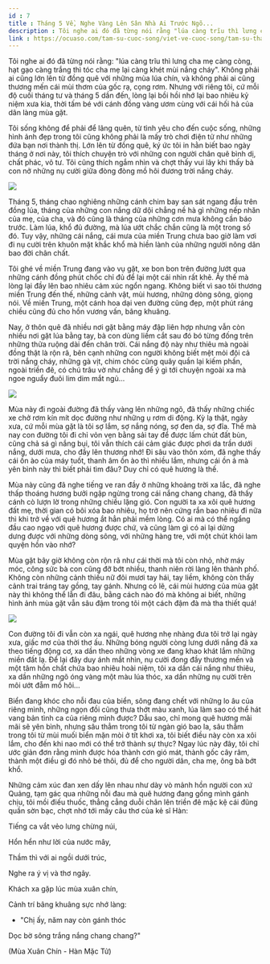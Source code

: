 ```yaml
---
id : 7
title : Tháng 5 Về, Nghe Vàng Lên Sân Nhà Ai Trước Ngõ...
description : Tôi nghe ai đó đã từng nói rằng "lúa càng trĩu thì lưng cha mẹ càng còng, hạt gạo càng trắng thì tóc cha mẹ lại càng khét mùi nắng cháy". Không phải ai cũng lớn lên từ đồng quê với những mùa lúa chín, và không phải ai cũng thương mến cái mùi thơm của gốc rạ, cọng rơm. Nhưng với riêng tôi, cứ mỗi độ cuối tháng tư và tháng 5 dần đến, lòng lại bồi hồi nhớ lại bao nhiêu kỷ niệm xưa kia, thời tấm bé với cánh đồng vàng ươm cùng với cái hối hả của dân làng mùa gặt.
link : https://ocuaso.com/tam-su-cuoc-song/viet-ve-cuoc-song/tam-su-thang-5-ve-nghe-vang-len-san-nha-ai-truoc-ngo.html
---
```


Tôi nghe ai đó đã từng nói rằng: "lúa càng trĩu thì lưng cha mẹ càng còng,
hạt gạo càng trắng thì tóc cha mẹ lại càng khét mùi nắng cháy". Không phải
ai cũng lớn lên từ đồng quê với những mùa lúa chín, và không phải ai cũng
thương mến cái mùi thơm của gốc rạ, cọng rơm. Nhưng với riêng tôi, cứ mỗi
độ cuối tháng tư và tháng 5 dần đến, lòng lại bồi hồi nhớ lại bao nhiêu
kỷ niệm xưa kia, thời tấm bé với cánh đồng vàng ươm cùng với cái hối hả
của dân làng mùa gặt.

Tôi sống không để phải để lãng quên, từ tình yêu cho đến cuộc sống, những
hình ảnh đẹp trong tôi cũng không phải là mấy trò chơi điện tử như những
đứa bạn nơi thành thị. Lớn lên từ đồng quê, ký ức tôi in hằn biết bao ngày
tháng ở nơi này, tôi thích chuyện trò với những con người chân quê bình
dị, chất phác, vô tư. Tôi cũng thích ngắm nhìn và chợt thấy vui lây khi
thấy bà con nở những nụ cười giữa đòng đòng mồ hôi đương trời nắng cháy.

![](https://ocuaso.com/wp-content/uploads/2017/04/tam-su-thang-5-ve-nghe-vang-len-truoc-ngo-nha-ai.jpg)

Tháng 5, tháng chao nghiêng những cánh chim bay san sát ngang đầu trên đồng
lúa, tháng của những con nắng dữ dội chẳng nề hà gì những nếp nhăn của mẹ,
của cha, và đó cũng là tháng của những cơn mưa không cần báo trước. Làm
lúa, khổ đủ đường, mà lúa ướt chắc chắn cũng là một trong số đó. Tuy vậy,
những cái nắng, cái mưa của miền Trung chưa bao giờ làm vơi đi nụ cười trên
khuôn mặt khắc khổ mà hiền lành của những người nông dân bao đời chân chất.

Tôi ghé về miền Trung đang vào vụ gặt, xe bon bon trên đường lướt qua những
cánh đồng phút chốc chỉ đủ để lại một cái nhìn rất khẽ. Ấy thế mà lòng lại
đầy lên bao nhiêu cảm xúc ngổn ngang. Không biết vì sao tôi thương miền
Trung đến thế, những cảnh vật, mùi hương, những dòng sông, giọng nói. Về
miền Trung, một cánh hoa dại ven đường cũng đẹp, một phút ráng chiều cũng
đủ cho hồn vương vấn, bâng khuâng.

Nay, ở thôn quê đã nhiều nơi gặt bằng máy đập liên hợp nhưng vẫn còn nhiều
nơi gặt lúa bằng tay, bà con dùng liềm cắt sau đó bó từng đống trên những
thửa ruộng dài đến chân trời. Cái nắng độ này như thiêu mà ngoài đồng thật
là rộn rã, bên cạnh những con người không biết mệt mỏi đội cả trời nắng
cháy, những gà vịt, chim chóc cũng quây quần lại kiếm phần, ngoài triền
đê, có chú trâu vờ như chẳng để ý gì tới chuyện ngoài xa mà ngoe nguẩy đuôi
lim dim mắt ngủ...

![](https://ocuaso.com/wp-content/uploads/2017/04/tam-su-thang-5-ve-nghe-vang-len-truoc-ngo-nha-ai-2.jpg)

Mùa này đi ngoài đường đã thấy vàng lên những ngõ, đã thấy những chiếc xe
chở rơm kín mít dọc đường như những ụ rơm di động. Kỳ lạ thật, ngày xưa,
cứ mỗi mùa gặt là tôi sợ lắm, sợ nắng nóng, sợ đen da, sợ đĩa. Thế mà nay
con đường tôi đi chỉ vỏn vẹn bằng sải tay để được lấm chút đất bùn, cũng
chả sá gì nắng bụi, tôi vẫn thích cái cảm giác được phơi da trần dưới nắng,
dưới mưa, cho đầy lên thương nhớ! Đi sâu vào thôn xóm, đã nghe thấy cái
ồn ào của máy tuốt, thanh âm ồn ào thì nhiều lắm, nhưng cái ồn ả mà yên
bình này thì biết phải tìm đâu? Duy chỉ có quê hương là thế.

Mùa này cũng đã nghe tiếng ve ran đầy ở những khoảng trời xa lắc, đã nghe
thấp thoáng hương bưởi ngập ngừng trong cái nắng chang chang, đã thấy cánh
cò lượn lờ trong những chiều lặng gió. Con người ta xa xôi quê hương đất
mẹ, thời gian có bôi xóa bao nhiêu, họ trở nên cứng rắn bao nhiêu đi nữa
thì khi trở về với quê hương ắt hẳn phải mềm lòng. Có ai mà có thể ngẩng
đầu cao ngạo với quê hương được chứ, và cũng làm gì có ai lại dửng dưng được
với những dòng sông, với những hàng tre, với một chút khói lam quyện hồn
vào nhớ?

Mùa gặt bây giờ không còn rộn rã như cái thời mà tôi còn nhỏ, nhờ máy móc,
công sức bà con cũng đỡ bớt nhiều, thanh niên rời làng lên thành phố. Không
còn những cảnh thiếu nữ đôi mươi tay hái, tay liềm, không còn thấy cảnh
trai tráng tay gồng, tay gánh. Nhưng có lẽ, cái mùi hương của mùa gặt này
thì không thể lẫn đi đâu, bằng cách nào đó mà không ai biết, những hình
ảnh mùa gặt vẫn sâu đậm trong tôi một cách đậm đà mà tha thiết quá!

![](https://ocuaso.com/wp-content/uploads/2017/04/tam-su-thang-5-ve-nghe-vang-len-truoc-ngo-nha-ai-3.jpg)

Con đường tôi đi vẫn còn xa ngái, quê hương nhẹ nhàng đưa tôi trở lại ngày
xưa, giấc mơ của thời thơ ấu. Những bóng người còng lưng dưới nắng đã xa
theo tiếng động cơ, xa dần theo những vòng xe đang khao khát lắm những miền
đất lạ. Để lại đây duy ánh mắt nhìn, nụ cười đong đầy thương mến và một
tâm hồn chất chứa bao nhiêu hoài niệm, tôi xa dần cái nắng như thiêu, xa
dần những ngõ óng vàng một màu lúa thóc, xa dần những nụ cười trên môi ướt
đẫm mồ hôi...

Biển đang khóc cho nỗi đau của biển, sông đang chết với những lo âu của
riêng mình, những ngọn đồi cũng thưa thớt màu xanh, lúa làm sao có thể hát
vang bản tình ca của riêng mình được? Dẫu sao, chỉ mong quê hương mãi mãi
sẽ yên bình, nhưng sâu thẳm trong tôi từ ngàn gió bao la, sâu thẳm trong
tôi từ mùi muối biển mặn mòi ở tít khơi xa, tôi biết điều này còn xa xôi
lắm, cho đến khi nao mới có thể trở thành sự thực? Ngay lúc này đây, tôi
chỉ ước giản đơn rằng mình được hóa thành cơn gió mát, thành gốc cây râm,
thành một điều gì đó nhỏ bé thôi, đủ để cho người dân, cha mẹ, ông bà bớt
khổ.

Những cảm xúc đan xen dấy lên nhau như dày vò mảnh hồn người con xứ Quảng,
tạm gác qua những nỗi đau mà quê hương đang gồng mình gánh chịu, tôi mồi
điếu thuốc, thẳng cẳng duỗi chân lên triền đê mặc kệ cái đũng quần sờn bạc,
chợt nhớ tới mấy câu thơ của kẻ sĩ Hàn:

Tiếng ca vắt vẻo lưng chừng núi,

Hổn hển như lời của nước mây,

Thầm thì với ai ngồi dưới trúc,

Nghe ra ý vị và thơ ngây.

Khách xa gặp lúc mùa xuân chín,

Cảnh trí bâng khuâng sực nhớ làng:

- "Chị ấy, năm nay còn gánh thóc

Dọc bờ sông trắng nắng chang chang?"

(Mùa Xuân Chín - Hàn Mặc Tử)